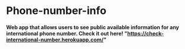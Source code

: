 # Phone-number-info
#### Web app that allows users to see public available information for any international phone number. Check it out here! "https://check-international-number.herokuapp.com/"
